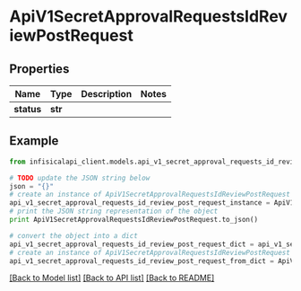 # ApiV1SecretApprovalRequestsIdReviewPostRequest


## Properties
Name | Type | Description | Notes
------------ | ------------- | ------------- | -------------
**status** | **str** |  | 

## Example

```python
from infisicalapi_client.models.api_v1_secret_approval_requests_id_review_post_request import ApiV1SecretApprovalRequestsIdReviewPostRequest

# TODO update the JSON string below
json = "{}"
# create an instance of ApiV1SecretApprovalRequestsIdReviewPostRequest from a JSON string
api_v1_secret_approval_requests_id_review_post_request_instance = ApiV1SecretApprovalRequestsIdReviewPostRequest.from_json(json)
# print the JSON string representation of the object
print ApiV1SecretApprovalRequestsIdReviewPostRequest.to_json()

# convert the object into a dict
api_v1_secret_approval_requests_id_review_post_request_dict = api_v1_secret_approval_requests_id_review_post_request_instance.to_dict()
# create an instance of ApiV1SecretApprovalRequestsIdReviewPostRequest from a dict
api_v1_secret_approval_requests_id_review_post_request_from_dict = ApiV1SecretApprovalRequestsIdReviewPostRequest.from_dict(api_v1_secret_approval_requests_id_review_post_request_dict)
```
[[Back to Model list]](../README.md#documentation-for-models) [[Back to API list]](../README.md#documentation-for-api-endpoints) [[Back to README]](../README.md)


